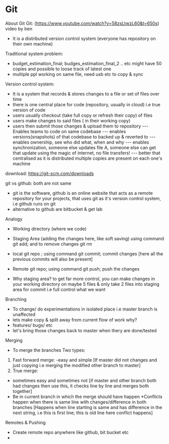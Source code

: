 # Git
About Git
Git: (https://www.youtube.com/watch?v=58zsLtwzL60&t=650s) video by ben
- It is a distributed version control system (everyone has repository on their own machine)

Traditional system problem:
- budget_estimation_final; budges_estimation_final_2 .. etc might have 50 copies and possible to loose track of latest one
- multiple ppl working on same file, need usb etc to copy & sync

Version control system:
- It is a system that records & stores changes to a file or set of files over time
- there is one central place for code (repository, usually in cloud) i.e true version of code
- users usually checkout (take full copy or refresh their copy) of files
- users make changes to said files ( in their working copy)
- users then submit those changes & upload them to repository
--- Enables teams to code on same codebase
--- enables versions(snapshots) of that codebase to backed up & reverted to
--- enables ownership, see who did what, when and why
--- enables synchronization, someone else updates file A, someone else can get that update using the 
    magic of internet, no file transfers!
--- better that centralised as it is distributed multiple copies are present on each one's machine

download:
https://git-scm.com/downloads

git vs github: both are not same
- git is the software, github is an online website that acts as a remote repository
  for your projects, that uses git as it's version control system, i.e github runs on git
- alternative to github are bitbucket & get lab

Analogy
- Working directory (where we code)
- Staging Area (adding the changes here, like soft saving) using command git add; and to remove changes git rm
- local git repo ; using command git commit; commit changes [here all the previous commits will also be present]
- Remote git repo; using command git push; push the changes

- Why staging area? to get far more control, you can make changes in your working directory
 on maybe 5 files & only take 2 files into staging area for commit i.e full control what we want


Branching
- To change/ do experimentations in isolated place i.e master branch is unaffected
- lets make copy & split away from current flow of work
why?
- features/ bugs/ etc
- let's bring those changes back to master when thery are done/tested

Merging
- To merge the branches
Two types: 
1) Fast forward merge: 
-easy and simple [If master did not changes and just copying i.e merging the modified other branch to master]
2) True merge:
- sometimes easy and sometimes not [if master and other branch both had changes then use this, it checks line by line and merges both together]
- Be in current branch in which the merge should have happen
*Conflicts happen when there is same line with changes/difference in both branches
[Happens when line starting is same and has difference in the next string, i.e this is first line; this is old line here conflict happens]

Remotes & Pushing
- Create remote repo anywhere like github, bit bucket etc
- 







